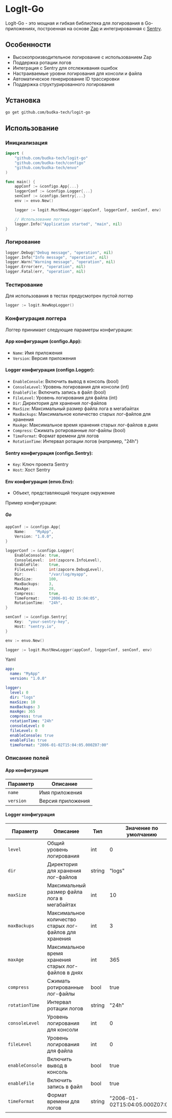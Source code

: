 # LogIt-Go

LogIt-Go - это мощная и гибкая библиотека для логирования в Go-приложениях, построенная на основе [Zap](https://github.com/uber-go/zap) и интегрированная с [Sentry](https://sentry.io/).

## Особенности

- Высокопроизводительное логирование с использованием Zap
- Поддержка ротации логов
- Интеграция с Sentry для отслеживания ошибок
- Настраиваемые уровни логирования для консоли и файла
- Автоматическое генерирование ID трассировки
- Поддержка структурированного логирования

## Установка

```bash
go get github.com/budka-tech/logit-go
```

## Использование
### Инициализация
```go
import (
    "github.com/budka-tech/logit-go"
    "github.com/budka-tech/configo"
    "github.com/budka-tech/envo"
)

func main() {
    appConf := &configo.App{...}
    loggerConf := &configo.Logger{...}
    senConf := &configo.Sentry{...}
    env := envo.New()

    logger := logit.MustNewLogger(appConf, loggerConf, senConf, env)

    // Использование логгера
    logger.Info("Application started", "main", nil)
}
```

### Логирование
```go
logger.Debug("Debug message", "operation", nil)
logger.Info("Info message", "operation", nil)
logger.Warn("Warning message", "operation", nil)
logger.Error(err, "operation", nil)
logger.Fatal(err, "operation", nil)
```

### Тестирование

Для использования в тестах предусмотрен пустой логгер

```go
logger := logit.NewNopLogger()
```

### Конфигурация логгера

Логгер принимает следующие параметры конфигурации:

#### App конфигурация (configo.App):
- `Name`: Имя приложения
- `Version`: Версия приложения

#### Logger конфигурация (configo.Logger):
- `EnableConsole`: Включить вывод в консоль (bool)
- `ConsoleLevel`: Уровень логирования для консоли (int)
- `EnableFile`: Включить запись в файл (bool)
- `FileLevel`: Уровень логирования для файла (int)
- `Dir`: Директория для хранения лог-файлов
- `MaxSize`: Максимальный размер файла лога в мегабайтах
- `MaxBackups`: Максимальное количество старых лог-файлов для хранения
- `MaxAge`: Максимальное время хранения старых лог-файлов в днях
- `Compress`: Сжимать ротированные лог-файлы (bool)
- `TimeFormat`: Формат времени для логов
- `RotationTime`: Интервал ротации логов (например, "24h")

#### Sentry конфигурация (configo.Sentry):
- `Key`: Ключ проекта Sentry
- `Host`: Хост Sentry

#### Env конфигурация (envo.Env):
- Объект, представляющий текущее окружение

Пример конфигурации:
##### Go
```go
appConf := &configo.App{
    Name:    "MyApp",
    Version: "1.0.0",
}

loggerConf := &configo.Logger{
    EnableConsole: true,
    ConsoleLevel:  int(zapcore.InfoLevel),
    EnableFile:    true,
    FileLevel:     int(zapcore.DebugLevel),
    Dir:           "/var/log/myapp",
    MaxSize:       100,
    MaxBackups:    3,
    MaxAge:        28,
    Compress:      true,
    TimeFormat:    "2006-01-02 15:04:05",
    RotationTime:  "24h",
}

senConf := &configo.Sentry{
    Key:  "your-sentry-key",
    Host: "sentry.io",
}

env := envo.New()

logger := logit.MustNewLogger(appConf, loggerConf, senConf, env)
```

Yaml

```yaml
app:
  name: "MyApp"
  version: "1.0.0"

logger:
  level: 0
  dir: "logs"
  maxSize: 10
  maxBackups: 3
  maxAge: 365
  compress: true
  rotationTime: "24h"
  consoleLevel: 0
  fileLevel: 0
  enableConsole: true
  enableFile: true
  timeFormat: "2006-01-02T15:04:05.000Z07:00"
```


### Описание полей
#### App конфигурация

| Параметр | Описание |
|----------|----------|
| `name`   | Имя приложения |
| `version`| Версия приложения |

#### Logger конфигурация

| Параметр | Описание | Тип | Значение по умолчанию |
|----------|----------|-----|------------------------|
| `level` | Общий уровень логирования | int | 0 |
| `dir` | Директория для хранения лог-файлов | string | "logs" |
| `maxSize` | Максимальный размер файла лога в мегабайтах | int | 10 |
| `maxBackups` | Максимальное количество старых лог-файлов для хранения | int | 3 |
| `maxAge` | Максимальное время хранения старых лог-файлов в днях | int | 365 |
| `compress` | Сжимать ротированные лог-файлы | bool | true |
| `rotationTime` | Интервал ротации логов | string | "24h" |
| `consoleLevel` | Уровень логирования для консоли | int | 0 |
| `fileLevel` | Уровень логирования для файла | int | 0 |
| `enableConsole` | Включить вывод в консоль | bool | true |
| `enableFile` | Включить запись в файл | bool | true |
| `timeFormat` | Формат времени для логов | string | "2006-01-02T15:04:05.000Z07:00" |